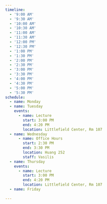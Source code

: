 ```yaml
---
timeline:
  - '9:00 AM'
  - '9:30 AM'
  - '10:00 AM'
  - '10:30 AM'
  - '11:00 AM'
  - '11:30 AM'
  - '12:00 PM'
  - '12:30 PM'
  - '1:00 PM'
  - '1:30 PM'
  - '2:00 PM'
  - '2:30 PM'
  - '3:00 PM'
  - '3:30 PM'
  - '4:00 PM'
  - '4:30 PM'
  - '5:00 PM'
  - '5:30 PM'
schedule:
  - name: Monday
  - name: Tuesday
    events:
      - name: Lecture
        start: 3:00 PM
        end: 4:20 PM
        location: Littlefield Center, Rm 107
  - name: Wednesday
      - name: Office Hours
        start: 2:30 PM
        end: 3:30 PM
        location: Huang 252
        staff: Vasilis
  - name: Thursday
    events:
      - name: Lecture
        start: 3:00 PM
        end: 4:20 PM
        location: Littlefield Center, Rm 107
  - name: Friday
    
---
```

